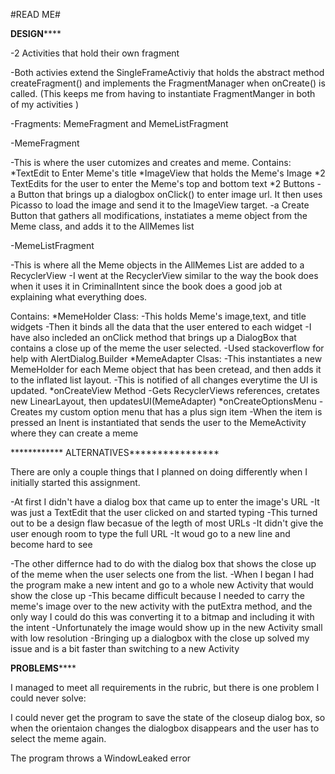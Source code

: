 #READ ME#

****************DESIGN********************

-2 Activities that hold their own fragment

-Both activies extend the SingleFrameActiviy that holds
   the abstract method createFragment() and implements
   the FragmentManager when onCreate() is called. (This
   keeps me from having to instantiate FragmentManger
   in both of my activities )

-Fragments: MemeFragment and MemeListFragment

-MemeFragment

  -This is where the user cutomizes and creates and
  meme.
  Contains:
  *TextEdit to Enter Meme's title
  *ImageView that holds the Meme's Image
  *2 TextEdits for the user to enter the Meme's top
    and bottom text
  *2 Buttons
    - a Button  that brings up a dialogbox onClick() to enter
      image url.  It then uses Picasso to load the image and 
      send it to the ImageView target.
    -a Create Button that gathers all modifications, instatiates
     a meme object from the Meme class, and adds it 
     to the AllMemes list

-MemeListFragment

  -This is where all the Meme objects in the AllMemes 
    List are added to a RecyclerView
  -I went at the RecyclerView similar to the way the book
   does when it uses it in CriminalIntent since the book
   does a good job at explaining what everything does.

  Contains:
   *MemeHolder Class:
         -This holds Meme's image,text, and title widgets
         -Then it binds all the data that the user entered
           to each widget
         -I have also incleded an onClick method that brings
           up a DialogBox that contains a close up of the
           meme the user selected.
         -Used stackoverflow for help with AlertDialog.Builder
   *MemeAdapter Clsas:
          -This instantiates a new MemeHolder for
            each Meme object that has been cretead, and then
            adds it to the inflated list layout.
          -This is notified of all changes everytime the UI
            is updated.
   *onCreateView Method
           -Gets RecyclerViews references, cretates new 
             LinearLayout, then updatesUI(MemeAdapter)
   *onCreateOptionsMenu
           -Creates my custom option menu that has a plus
             sign item
           -When the item is pressed an Inent is instantiated
             that sends the user to the MemeActivity where
             they can create a meme

   
************ ALTERNATIVES****************

There are only a couple things that I planned on doing
 differently when I initially started this assignment.

-At first I didn't have a dialog box that came up to enter
 the image's URL
-It was just a TextEdit that the user clicked on and started
 typing 
-This turned out to be a design flaw becasue of the legth
 of most URLs
-It didn't give the user enough room to type the full URL
-It woud go to a new line and become hard to see

-The other differnce had to do with the dialog box that
 shows the close up of the meme when the user selects
 one from the list.
-When I began I had the program make a new intent and 
 go to a whole new Activity that would show the close up
-This became difficult because I needed to carry the meme's
 image over to the new activity with the putExtra method,
 and the only way I could do this was converting it to a 
 bitmap and including it with the intent
-Unfortunately the image would show up in the new Activity
 small with low resolution
-Bringing up a dialogbox with the close up solved my issue and
 is a bit faster than switching to a new Activity

**************PROBLEMS******************

I managed to meet all requirements in the rubric, but there
is one problem I could never solve:

I could never get the program to save the state of the closeup
dialog box, so when the orientaion changes the dialogbox
disappears and the user has to select the meme again.

The program throws a WindowLeaked error

